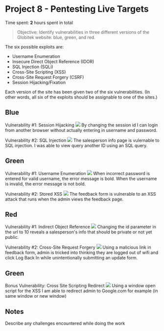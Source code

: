# Project 8 - Pentesting Live Targets

Time spent: **2** hours spent in total

> Objective: Identify vulnerabilities in three different versions of the Globitek website: blue, green, and red.

The six possible exploits are:
* Username Enumeration
* Insecure Direct Object Reference (IDOR)
* SQL Injection (SQLi)
* Cross-Site Scripting (XSS)
* Cross-Site Request Forgery (CSRF)
* Session Hijacking/Fixation

Each version of the site has been given two of the six vulnerabilities. (In other words, all six of the exploits should be assignable to one of the sites.)

## Blue

Vulnerability #1: Session Hijacking
<img src="blob:https://imgur.com/e807bcfe-b361-4e76-844b-c70539c13939"></img>
By changing the session id I can login from another browser without actually entering in username and password.

Vulnerability #2: SQL Injection
<img src="https://i.imgur.com/of4S5oa.gif"></img>
The salesperson info page is vulernable to SQL injection. I was able to view query another ID using an SQL query.


## Green

Vulnerability #1: Username Enumeration
<img src="https://i.imgur.com/xZbbYdM.gif"></img>
When incorrect password is entered for valid username, the error message is bold.
When the username is invalid, the error message is not bold.

Vulnerability #2: Stored XSS
<img src="https://i.imgur.com/Er3O35x.gif"></img>
The feedback form is vulnerable to an XSS attack that runs when the admin views the feedback page.


## Red

Vulnerability #1: Indirect Object Reference
<img src="https://i.imgur.com/QEC3JjB.gif"></img>
Changing the id parameter in the url to 10 reveals a salesperson's info that should be private or not yet public.

Vulnerability #2: Cross-Site Request Forgery
<img src="https://i.imgur.com/PsVj0Ih.gif"></img>
Using a malicious link in feedback form, admin is tricked into thinking they are logged
out of wifi and click Log Back In while unintentionally submitting an update form.

## Green
Bonus Vulnerability: Cross Site Scripting Redirect
<img src="https://i.imgur.com/yrLQmzi.gif"></img>
Using a window open script for the XSS I am able to redirect admin to Google.com for example (in same window or new window)

## Notes

Describe any challenges encountered while doing the work
